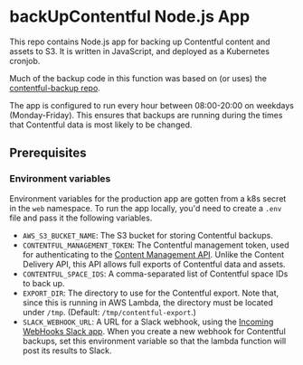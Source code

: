 # backUpContentful Node.js App

This repo contains Node.js app for backing up Contentful content and assets to S3. It is written in JavaScript, and deployed as a Kubernetes cronjob.

Much of the backup code in this function was based on (or uses) the [contentful-backup repo](https://github.com/iiroj/contentful-backup).

The app is configured to run every hour between 08:00-20:00 on weekdays (Monday-Friday). This ensures that backups are running during the times that Contentful data is most likely to be changed.

## Prerequisites

### Environment variables

Environment variables for the production app are gotten from a k8s secret in the `web` namespace. To run the app locally, you'd need to create a `.env` file and pass it the following variables.

- `AWS_S3_BUCKET_NAME`: The S3 bucket for storing Contentful backups.
- `CONTENTFUL_MANAGEMENT_TOKEN`: The Contentful management token, used for authenticating to the [Content Management API](https://www.contentful.com/developers/docs/references/content-management-api/). Unlike the Content Delivery API, this API allows full exports of Contentful data and assets.
- `CONTENTFUL_SPACE_IDS`: A comma-separated list of Contentful space IDs to back up.
- `EXPORT_DIR`: The directory to use for the Contentful export. Note that, since this is running in AWS Lambda, the directory must be located under `/tmp`. (Default: `/tmp/contentful-export`.)
- `SLACK_WEBHOOK_URL`: A URL for a Slack webhook, using the [Incoming WebHooks Slack app](https://clue.slack.com/apps/A0F7XDUAZ-incoming-webhooks). When you create a new webhook for Contentful backups, set this environment variable so that the lambda function will post its results to Slack.
